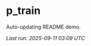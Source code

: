 # p_train

Auto-updating README demo.

<!--START_SECTION:status-->
_Last run: 2025-09-11 03:09 UTC_
<!--END_SECTION:status-->



























































































































































































































































































































































































































































